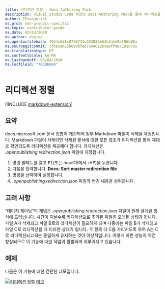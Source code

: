 ```yaml
---
title: 리디렉션 정렬 - Docs Authoring Pack
description: Visual Studio Code 확장인 Docs Authoring Pack을 통해 리디렉션을 정렬하는 방법을 알아봅니다.
author: IEvangelist
ms.prod: non-product-specific
ms.topic: contributor-guide
ms.date: 03/03/2020
ms.author: dapine
ms.openlocfilehash: 4924c631c8720743c283083e53b3a1e9af86b00a
ms.sourcegitcommit: cfba5ad25b898bfed76046126ce8ff4871910701
ms.translationtype: HT
ms.contentlocale: ko-KR
ms.lasthandoff: 05/04/2020
ms.locfileid: "78336684"
---
```

# <a name="sort-redirects"></a>리디렉션 정렬

[!INCLUDE [markdown-extension](includes/markdown-extension.md)]

## <a name="summary"></a>요약

docs.microsoft.com 문서 집합이 개선되어 일부 Markdown 파일이 삭제될 예정입니다. Markdown 파일이 삭제되면 삭제된 문서에 대한 모든 참조가 리디렉션을 통해 제대로 확인되도록 리디렉션을 제공해야 합니다. 리디렉션은 *.openpublishing.redirection.json* 파일에 지정됩니다.

1. 명령 팔레트를 열고 <kbd>F1</kbd>(또는 macOS에서 <kbd>⇧⌘P</kbd>)을 누릅니다.
1. 다음을 입력합니다. **Docs: Sort master redirection file**
1. 명령을 선택하여 실행합니다.
1. *.openpublishing.redirection.json* 파일의 변경 내용을 살펴봅니다.

## <a name="considerations"></a>고려 사항

“데이지 체이닝”의 개념은 *.openpublishing.redirection.json* 파일이 원래 설계된 방식에 드러납니다. 시간이 지날수록 리디렉션으로 추가된 파일은 오래된 상태가 됩니다. 파일 A가 삭제되고 파일 B로의 리디렉션이 필요하게 되며 나중에는 파일 B가 삭제되고 파일 C로 리디렉션될 때 이러한 상태가 됩니다. 두 항목 다 C를 가리키도록 하여 A는 C로 리디렉션되고 B는 동일하게 유지하는 것이 이상적입니다. 이렇게 하면 성능이 약간 향상되므로 이 기능에 대한 작업이 활발하게 이루어지고 있습니다.

## <a name="in-action"></a>예제

다음은 이 기능에 대한 간단한 데모입니다.

[![리디렉션 정렬 데모](media/sort-redirect.gif)](media/sort-redirect.gif#lightbox)
